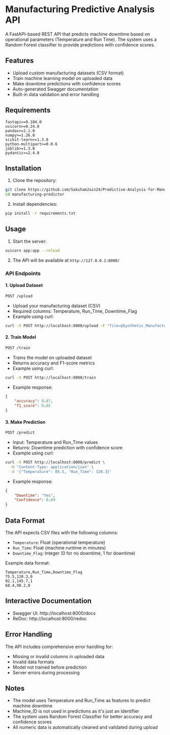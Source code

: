 # Manufacturing Predictive Analysis API

A FastAPI-based REST API that predicts machine downtime based on operational parameters (Temperature and Run Time). The system uses a Random Forest classifier to provide predictions with confidence scores.

## Features
- Upload custom manufacturing datasets (CSV format)
- Train machine learning model on uploaded data
- Make downtime predictions with confidence scores
- Auto-generated Swagger documentation
- Built-in data validation and error handling

## Requirements
```
fastapi>=0.104.0
uvicorn>=0.24.0
pandas>=2.1.0
numpy>=1.26.0
scikit-learn>=1.3.0
python-multipart>=0.0.6
joblib>=1.3.0
pydantic>=2.4.0
```

## Installation

1. Clone the repository:
```bash
git clone https://github.com/SakshamJain24/Predictive-Analysis-for-Manufacturing-Operations.git
cd manufacturing-predictor
```

2. Install dependencies:
```bash
pip install -r requirements.txt
```

## Usage

1. Start the server:
```bash
uvicorn app:app --reload
```

2. The API will be available at `http://127.0.0.1:8000/`

### API Endpoints

#### 1. Upload Dataset
```bash
POST /upload
```
- Upload your manufacturing dataset (CSV)
- Required columns: Temperature, Run_Time, Downtime_Flag
- Example using curl:
```bash
curl -X POST http://localhost:8000/upload -F "file=@Synthetic_Manufacturing_Dataset.csv"
```

#### 2. Train Model
```bash
POST /train
```
- Trains the model on uploaded dataset
- Returns accuracy and F1-score metrics
- Example using curl:
```bash
curl -X POST http://localhost:8000/train
```
- Example response:
```json
{
    "accuracy": 0.87,
    "f1_score": 0.85
}
```

#### 3. Make Prediction
```bash
POST /predict
```
- Input: Temperature and Run_Time values
- Returns: Downtime prediction with confidence score
- Example using curl:
```bash
curl -X POST http://localhost:8000/predict \
  -H "Content-Type: application/json" \
  -d '{"Temperature": 85.5, "Run_Time": 120.3}'
```
- Example response:
```json
{
    "Downtime": "Yes",
    "Confidence": 0.89
}
```

## Data Format

The API expects CSV files with the following columns:
- `Temperature`: Float (operational temperature)
- `Run_Time`: Float (machine runtime in minutes)
- `Downtime_Flag`: Integer (0 for no downtime, 1 for downtime)

Example data format:
```csv
Temperature,Run_Time,Downtime_Flag
75.5,120.3,0
92.1,145.7,1
68.4,98.2,0
```

## Interactive Documentation

- Swagger UI: http://localhost:8000/docs
- ReDoc: http://localhost:8000/redoc

## Error Handling

The API includes comprehensive error handling for:
- Missing or invalid columns in uploaded data
- Invalid data formats
- Model not trained before prediction
- Server errors during processing

## Notes
- The model uses Temperature and Run_Time as features to predict machine downtime
- Machine_ID is not used in predictions as it's just an identifier
- The system uses Random Forest Classifier for better accuracy and confidence scores
- All numeric data is automatically cleaned and validated during upload
